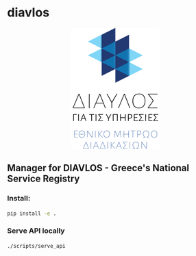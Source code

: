 # diavlos

<p align="center"> <img src="resources/logo.jpg?raw=true"/> </p>

## Manager for DIAVLOS - Greece's National Service Registry

### Install:
```bash
pip install -e .
```
### Serve API locally
```bash
./scripts/serve_api
```
